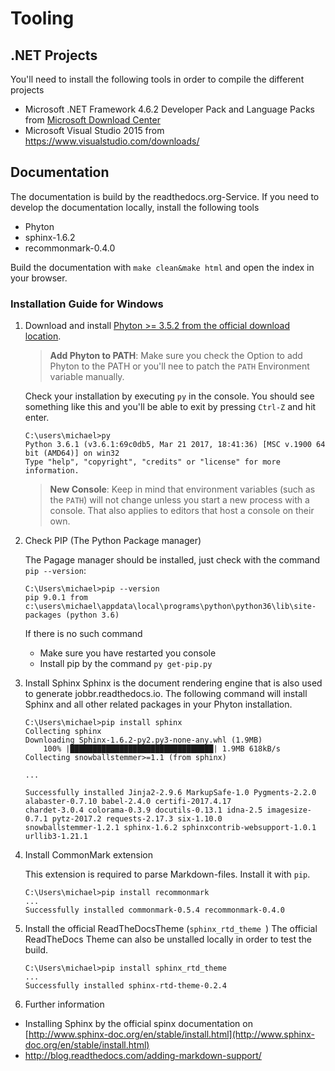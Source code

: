# Tooling
## .NET Projects
You'll need to install the following tools in order to compile the different projects

* Microsoft .NET Framework 4.6.2 Developer Pack and Language Packs from [Microsoft Download Center](https://www.microsoft.com/en-us/download/confirmation.aspx?id=53321)
* Microsoft Visual Studio 2015 from https://www.visualstudio.com/downloads/

## Documentation
The documentation is build by the readthedocs.org-Service. If you need to develop the documentation locally, install the following tools

* Phyton
* sphinx-1.6.2
* recommonmark-0.4.0

Build the documentation with `make clean&make html` and open the index in your browser.

### Installation Guide for Windows
1. Download and install [Phyton >= 3.5.2 from the official download location](https://www.python.org/downloads/). 

    > **Add Phyton to PATH**: Make sure you check the Option to add Phyton to the PATH or you'll nee to patch the `PATH` Environment variable manually.

    Check your installation by executing `py` in the console. You should see something like this and you'll be able to exit by pressing `Ctrl-Z` and hit enter. 

    ```
    C:\users\michael>py
    Python 3.6.1 (v3.6.1:69c0db5, Mar 21 2017, 18:41:36) [MSC v.1900 64 bit (AMD64)] on win32
    Type "help", "copyright", "credits" or "license" for more information.
    ```
    > **New Console**: Keep in mind that environment variables (such as the `PATH`) will not change unless you start a new process with a console. That also applies to editors that host a console on their own.

2. Check PIP (The Python Package manager)
    
    The Pagage manager should be installed, just check with the command `pip --version`:

    ```
    C:\Users\michael>pip --version
    pip 9.0.1 from c:\users\michael\appdata\local\programs\python\python36\lib\site-packages (python 3.6)
    ```
    If there is no such command
    * Make sure you have restarted you console
    * Install pip by the command `py get-pip.py`

3.  Install Sphinx
    Sphinx is the document rendering engine that is also used to generate jobbr.readthedocs.io. The following command will install Sphinx and all other related packages in your Phyton installation.

    ```
    C:\Users\michael>pip install sphinx
    Collecting sphinx
    Downloading Sphinx-1.6.2-py2.py3-none-any.whl (1.9MB)
        100% |████████████████████████████████| 1.9MB 618kB/s
    Collecting snowballstemmer>=1.1 (from sphinx)
    
    ...

    Successfully installed Jinja2-2.9.6 MarkupSafe-1.0 Pygments-2.2.0 alabaster-0.7.10 babel-2.4.0 certifi-2017.4.17 
    chardet-3.0.4 colorama-0.3.9 docutils-0.13.1 idna-2.5 imagesize-0.7.1 pytz-2017.2 requests-2.17.3 six-1.10.0 
    snowballstemmer-1.2.1 sphinx-1.6.2 sphinxcontrib-websupport-1.0.1 urllib3-1.21.1
    ```

4. Install CommonMark extension

    This extension is required to parse Markdown-files. Install it with `pip`.

    ```
    C:\Users\michael>pip install recommonmark
    ...
    Successfully installed commonmark-0.5.4 recommonmark-0.4.0
    ```

5. Install the official ReadTheDocsTheme (`sphinx_rtd_theme `)
    The official ReadTheDocs Theme can also be unstalled locally in order to test the build.

    ```
    C:\Users\michael>pip install sphinx_rtd_theme
    ...
    Successfully installed sphinx-rtd-theme-0.2.4
    ```    

5. Further information
* Installing Sphinx by the official spinx documentation on [http://www.sphinx-doc.org/en/stable/install.html](http://www.sphinx-doc.org/en/stable/install.html)
* http://blog.readthedocs.com/adding-markdown-support/